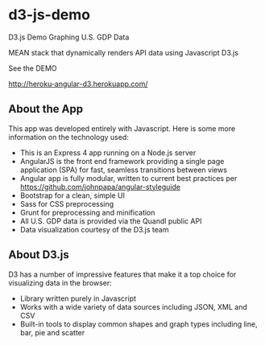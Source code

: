 
# d3-js-demo
D3.js Demo Graphing U.S. GDP Data

MEAN stack that dynamically renders API data using Javascript D3.js

See the DEMO

http://heroku-angular-d3.herokuapp.com/

About the App
--------------------------------------------------------------

This app was developed entirely with Javascript. Here is some more information on the technology used:

- This is an Express 4 app running on a Node.js server
- AngularJS is the front end framework providing a single page application (SPA) for fast, seamless transitions between views
- Angular app is fully modular, written to current best practices per https://github.com/johnpapa/angular-styleguide
- Bootstrap for a clean, simple UI
- Sass for CSS preprocessing
- Grunt for preprocessing and minification
- All U.S. GDP data is provided via the Quandl public API
- Data visualization courtesy of the D3.js team


About D3.js
--------------------------------------------------------------

D3 has a number of impressive features that make it a top choice for visualizing data in the browser:

- Library written purely in Javascript
- Works with a wide variety of data sources including JSON, XML and CSV
- Built-in tools to display common shapes and graph types including line, bar, pie and scatter

